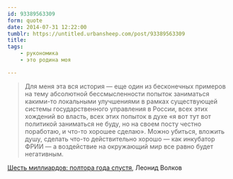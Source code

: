 ```yaml
---
id: 93389563309
form: quote
date: 2014-07-31 12:22:00
tumblr: https://untitled.urbansheep.com/post/93389563309
title:
tags:
    - рукономика
    - это родина моя

---
```


<blockquote>
Для меня эта вся история — еще один из бесконечных примеров на тему абсолютной бессмысленности попыток заниматься какими-то локальными улучшениями в рамках существующей системы государственного управления в России, всех этих хождений во власть, всех этих попыток в духе «я вот тут вот политикой заниматься не буду, но на своем посту честно поработаю, и что-то хорошее сделаю». Можно убиться, вложить душу, сделать что-то действительно хорошо — как инкубатор ФРИИ — а воздействие на окружающий мир все равно будет негативным.
</blockquote>

<a href="http://leonwolf.livejournal.com/538816.html">Шесть миллиардов: полтора года спустя</a>, Леонид Волков
